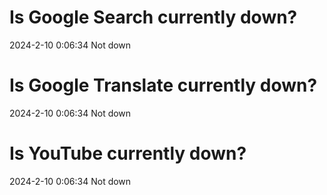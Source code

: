 # Is Google Search currently down?

2024-2-10 0:06:34 Not down

# Is Google Translate currently down?

2024-2-10 0:06:34 Not down

# Is YouTube currently down?

2024-2-10 0:06:34 Not down

